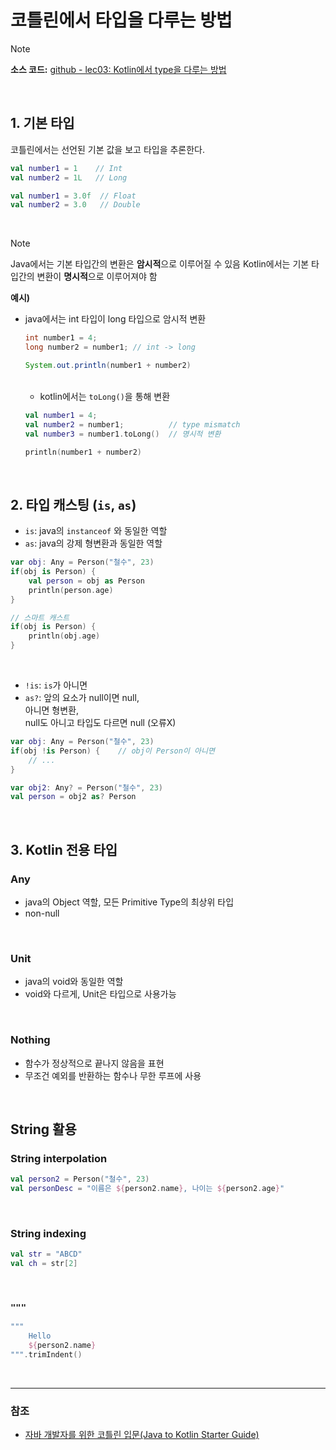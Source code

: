 # 코틀린에서 타입을 다루는 방법

> [!NOTE]
> **소스 코드:** 
> [github - lec03: Kotlin에서 type을 다루는 방법](https://github.com/cos850/java-to-kotlin-starter-guide/tree/master/src/main/kotlin/com/lannstark/lec03)

<br />

## 1. 기본 타입
코틀린에서는 선언된 기본 값을 보고 타입을 추론한다.
 
```kotlin
val number1 = 1    // Int
val number2 = 1L   // Long
```

```kotlin
val number1 = 3.0f  // Float
val number2 = 3.0   // Double
```

<br />

> [!NOTE]
> Java에서는 기본 타입간의 변환은 **암시적**으로 이루어질 수 있음
> Kotlin에서는 기본 타입간의 변환이 **명시적**으로 이루어져야 함

**예시)**
- java에서는 int 타입이 long 타입으로 암시적 변환

    ```java
    int number1 = 4;
    long number2 = number1; // int -> long

    System.out.println(number1 + number2)
    ```
    <br />

    - kotlin에서는 `toLong()`을 통해 변환
    ```kotlin
    val number1 = 4;
    val number2 = number1;          // type mismatch
    val number3 = number1.toLong()  // 명시적 변환

    println(number1 + number2)
    ```

<br />

## 2. 타입 캐스팅 (`is`, `as`)

- `is`: java의 `instanceof` 와 동일한 역할
- `as`: java의 강제 형변환과 동일한 역할

```kotlin
var obj: Any = Person("철수", 23)
if(obj is Person) {
    val person = obj as Person
    println(person.age)
}

// 스마트 캐스트
if(obj is Person) {
    println(obj.age)
}
```

<br />

- `!is`: `is`가 아니면
- `as?`: 앞의 요소가 null이면 null, \
    아니면 형변환, \
    null도 아니고 타입도 다르면 null (오류X)

```kotlin
var obj: Any = Person("철수", 23)
if(obj !is Person) {    // obj이 Person이 아니면
    // ...
}

var obj2: Any? = Person("철수", 23)
val person = obj2 as? Person
```


<br />

## 3. Kotlin 전용 타입

### Any
- java의 Object 역할, 모든 Primitive Type의 최상위 타입
- non-null
<br />

### Unit
- java의 void와 동일한 역할
- void와 다르게, Unit은 타입으로 사용가능
<br />

### Nothing
- 함수가 정상적으로 끝나지 않음을 표현
- 무조건 예외를 반환하는 함수나 무한 루프에 사용

<br />

## String 활용

### String interpolation

```kotlin
val person2 = Person("철수", 23)
val personDesc = "이름은 ${person2.name}, 나이는 ${person2.age}"
```
<br />

### String indexing
```kotlin
val str = "ABCD"
val ch = str[2]
```
<br />

### `"""`
```kotlin
"""
    Hello
    ${person2.name}
""".trimIndent()
```

<br />

------
### 참조
- [자바 개발자를 위한 코틀린 입문(Java to Kotlin Starter Guide)](https://www.inflearn.com/course/java-to-kotlin/dashboard)
